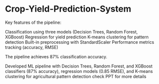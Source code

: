 # Crop-Yield-Prediction-System
Key features of the pipeline:

Classification using three models (Decision Trees, Random Forest, XGBoost)
Regression for yield prediction
K-means clustering for pattern detection
Built-in preprocessing with StandardScaler
Performance metrics tracking (accuracy, RMSE)

The pipeline achieves 87% classification accuracy.

Developed ML pipeline with Decision Trees, Random Forest, and XGBoost classifiers (87% accuracy), regression models (0.85 RMSE), and K-means clustering for agricultural pattern detection
check PPT for more details
